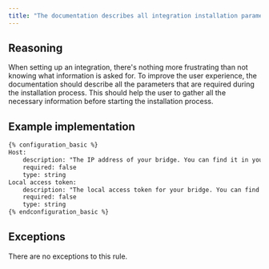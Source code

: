 ```yaml
---
title: "The documentation describes all integration installation parameters"
---
```


## Reasoning

When setting up an integration, there's nothing more frustrating than not knowing what information is asked for.
To improve the user experience, the documentation should describe all the parameters that are required during the installation process.
This should help the user to gather all the necessary information before starting the installation process.

## Example implementation

```markdown showLineNumbers
{% configuration_basic %}
Host:
    description: "The IP address of your bridge. You can find it in your router or in the Integration app under **Bridge Settings** -> **Local API**."
    required: false
    type: string
Local access token:
    description: "The local access token for your bridge. You can find it in the Integration app under **Bridge Settings** -> **Local API**."
    required: false
    type: string
{% endconfiguration_basic %}
```

## Exceptions

There are no exceptions to this rule.